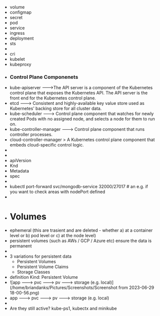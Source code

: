 - volume
- configmap
- secret
- pod
- service
- ingress
- deployment
- sts
-
- cri
- kubelet
- kubeproxy
- ### Control Plane Componenets
- kube-apiserver     --->The API server is a component of the Kubernetes control plane that exposes the Kubernetes API. The API server is the front end for the Kubernetes control plane.
- etcd   ---> Consistent and highly-available key value store used as Kubernetes' backing store for all cluster data.
- kube-scheduler   ---> Control plane component that watches for newly created Pods with no assigned node, and selects a node for them to run on.
- kube-controller-manager     ---> Control plane component that runs controller processes.
- cloud-controller-manager   > A Kubernetes control plane component that embeds cloud-specific control logic.
-
-
- apiVersion
- Knd
- Metadata
- spec
-
- kubectl port-forward svc/mongodb-service 32000/27017  # an e.g. if you want to check areas with nodePort defined
-
- # Volumes
- ephemeral (this are trasient and are deleted - whether a) at a container level or b) pod level or c) at the node level)
- persistent volumes (such as AWs / GCP / Azure etc) ensure the data is permanent
-
- 3 variations for persistent data
	- Persistent Volumes
	- Persistent Volume Claims
	- Storage Classes
- definition Kind: Persistent Volume
- ![app ---> pvc ---> pv ---> storage (e.g. local)](/home/briandanks/Pictures/Screenshots/Screenshot from 2023-06-29 18-00-56.png)
- app ---> pvc ---> pv ---> storage (e.g. local)
-
- Are they still active? kube-ps1, kubectx and minikube